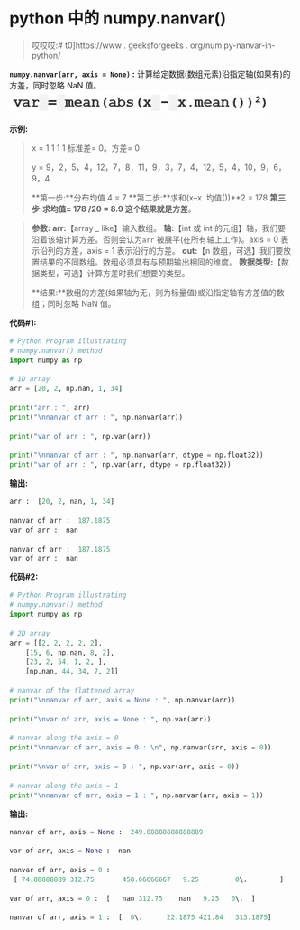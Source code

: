 # python 中的 numpy.nanvar()

> 哎哎哎:# t0]https://www . geeksforgeeks . org/num py-nanvar-in-python/

**`numpy.nanvar(arr, axis = None)` :** 计算给定数据(数组元素)沿指定轴(如果有)的方差，同时忽略 NaN 值。
![](img/4a61236bc0b7751e76b76467abd529a2.png)

**示例:**

> x = 1 1 1 1
> 标准差= 0。方差= 0
> 
> y = 9，2，5，4，12，7，8，11，9，3，7，4，12，5，4，10，9，6，9，4
> 
> **第一步:**分布均值 4 = 7
> **第二步:**求和(x–x .均值())**2 = 178
> **第三步:**求均值= 178 /20 = 8.9
> 这个结果就是**方差**。

> **参数:**
> **arr:**【array _ like】输入数组。
> **轴:**【int 或 int 的元组】轴，我们要沿着该轴计算方差。否则会认为`arr` 被展平(在所有轴上工作)。axis = 0 表示沿列的方差，axis = 1 表示沿行的方差。
> **out:**【n 数组，可选】我们要放置结果的不同数组。数组必须具有与预期输出相同的维度。
> **数据类型:**【数据类型，可选】计算方差时我们想要的类型。
> 
> **结果:**数组的方差(如果轴为无，则为标量值)或沿指定轴有方差值的数组；同时忽略 NaN 值。

**代码#1:**

```py
# Python Program illustrating 
# numpy.nanvar() method 
import numpy as np 

# 1D array 
arr = [20, 2, np.nan, 1, 34] 

print("arr : ", arr) 
print("\nnanvar of arr : ", np.nanvar(arr)) 

print("var of arr : ", np.var(arr)) 

print("\nnanvar of arr : ", np.nanvar(arr, dtype = np.float32)) 
print("var of arr : ", np.var(arr, dtype = np.float32)) 

```

**输出:**

```py
arr :  [20, 2, nan, 1, 34]

nanvar of arr :  187.1875
var of arr :  nan

nanvar of arr :  187.1875
var of arr :  nan
```

**代码#2:**

```py
# Python Program illustrating 
# numpy.nanvar() method 
import numpy as np 

# 2D array 
arr = [[2, 2, 2, 2, 2], 
    [15, 6, np.nan, 8, 2], 
    [23, 2, 54, 1, 2, ], 
    [np.nan, 44, 34, 7, 2]] 

# nanvar of the flattened array 
print("\nnanvar of arr, axis = None : ", np.nanvar(arr)) 

print("\nvar of arr, axis = None : ", np.var(arr)) 

# nanvar along the axis = 0 
print("\nnanvar of arr, axis = 0 : \n", np.nanvar(arr, axis = 0)) 

print("\nvar of arr, axis = 0 : ", np.var(arr, axis = 0)) 

# nanvar along the axis = 1 
print("\nnanvar of arr, axis = 1 : ", np.nanvar(arr, axis = 1)) 
```

**输出:**

```py
nanvar of arr, axis = None :  249.88888888888889

var of arr, axis = None :  nan

nanvar of arr, axis = 0 : 
 [ 74.88888889 312.75       458.66666667   9.25         0\.        ]

var of arr, axis = 0 :  [   nan 312.75    nan   9.25   0\.  ]

nanvar of arr, axis = 1 :  [  0\.      22.1875 421.84   313.1875]
```